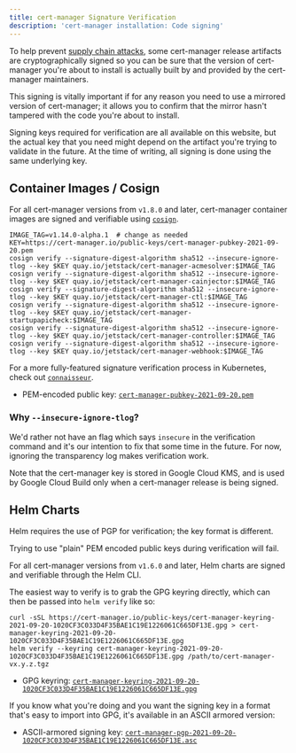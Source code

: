 ```yaml
---
title: cert-manager Signature Verification
description: 'cert-manager installation: Code signing'
---
```


To help prevent [supply chain attacks](https://en.wikipedia.org/wiki/Supply_chain_attack), some cert-manager release
artifacts are cryptographically signed so you can be sure that the version of cert-manager you're about to install
is actually built by and provided by the cert-manager maintainers.

This signing is vitally important if for any reason you need to use a mirrored version of cert-manager; it allows you
to confirm that the mirror hasn't tampered with the code you're about to install.

Signing keys required for verification are all available on this website, but the actual key that you need might depend
on the artifact you're trying to validate in the future. At the time of writing, all signing is done using the same underlying
key.

## Container Images / Cosign

For all cert-manager versions from `v1.8.0` and later, cert-manager container images are signed and verifiable using [`cosign`](https://docs.sigstore.dev/cosign/overview).

```console
IMAGE_TAG=v1.14.0-alpha.1  # change as needed
KEY=https://cert-manager.io/public-keys/cert-manager-pubkey-2021-09-20.pem
cosign verify --signature-digest-algorithm sha512 --insecure-ignore-tlog --key $KEY quay.io/jetstack/cert-manager-acmesolver:$IMAGE_TAG
cosign verify --signature-digest-algorithm sha512 --insecure-ignore-tlog --key $KEY quay.io/jetstack/cert-manager-cainjector:$IMAGE_TAG
cosign verify --signature-digest-algorithm sha512 --insecure-ignore-tlog --key $KEY quay.io/jetstack/cert-manager-ctl:$IMAGE_TAG
cosign verify --signature-digest-algorithm sha512 --insecure-ignore-tlog --key $KEY quay.io/jetstack/cert-manager-startupapicheck:$IMAGE_TAG
cosign verify --signature-digest-algorithm sha512 --insecure-ignore-tlog --key $KEY quay.io/jetstack/cert-manager-controller:$IMAGE_TAG
cosign verify --signature-digest-algorithm sha512 --insecure-ignore-tlog --key $KEY quay.io/jetstack/cert-manager-webhook:$IMAGE_TAG
```

For a more fully-featured signature verification process in Kubernetes, check out [`connaisseur`](https://sse-secure-systems.github.io/connaisseur/).

- PEM-encoded public key: [`cert-manager-pubkey-2021-09-20.pem`](https://cert-manager.io/public-keys/cert-manager-pubkey-2021-09-20.pem)

### Why `--insecure-ignore-tlog`?

We'd rather not have an flag which says `insecure` in the verification command and it's our intention to fix that some time in the future. For now,
ignoring the transparency log makes verification work.

Note that the cert-manager key is stored in Google Cloud KMS, and is used by Google Cloud Build only when a cert-manager release is being signed.

## Helm Charts

<div className="alert">
Helm requires the use of PGP for verification; the key format is different.

Trying to use "plain" PEM encoded public keys during verification will fail.
</div>

For all cert-manager versions from `v1.6.0` and later, Helm charts are signed and verifiable through the Helm CLI.

The easiest way to verify is to grab the GPG keyring directly, which can then be passed into `helm verify` like so:

```console
curl -sSL https://cert-manager.io/public-keys/cert-manager-keyring-2021-09-20-1020CF3C033D4F35BAE1C19E1226061C665DF13E.gpg > cert-manager-keyring-2021-09-20-1020CF3C033D4F35BAE1C19E1226061C665DF13E.gpg
helm verify --keyring cert-manager-keyring-2021-09-20-1020CF3C033D4F35BAE1C19E1226061C665DF13E.gpg /path/to/cert-manager-vx.y.z.tgz
```

- GPG keyring: [`cert-manager-keyring-2021-09-20-1020CF3C033D4F35BAE1C19E1226061C665DF13E.gpg`](https://cert-manager.io/public-keys/cert-manager-keyring-2021-09-20-1020CF3C033D4F35BAE1C19E1226061C665DF13E.gpg)

If you know what you're doing and you want the signing key in a format that's easy to import into GPG,
it's available in an ASCII armored version:

- ASCII-armored signing key: [`cert-manager-pgp-2021-09-20-1020CF3C033D4F35BAE1C19E1226061C665DF13E.asc`](https://cert-manager.io/public-keys/cert-manager-pgp-2021-09-20-1020CF3C033D4F35BAE1C19E1226061C665DF13E.asc)
